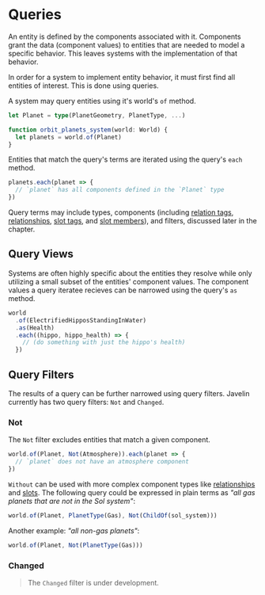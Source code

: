 # Queries

An entity is defined by the components associated with it. Components grant the data (component values) to entities that are needed to model a specific behavior. This leaves systems with the implementation of that behavior.

In order for a system to implement entity behavior, it must first find all entities of interest. This is done using queries.

A system may query entities using it's world's `of` method.

```ts
let Planet = type(PlanetGeometry, PlanetType, ...)

function orbit_planets_system(world: World) {
  let planets = world.of(Planet)
}
```

Entities that match the query's terms are iterated using the query's `each` method.

```ts
planets.each(planet => {
  // `planet` has all components defined in the `Planet` type
})
```

Query terms may include types, components (including [relation tags](http://localhost:3000/components-relationships.html), [relationships](http://localhost:3000/components-relationships.html), [slot tags](http://localhost:3000/components-enums.html), and [slot members](http://localhost:3000/components-enums.html)), and filters, discussed later in the chapter.

## Query Views

Systems are often highly specific about the entities they resolve while only utilizing a small subset of the entities' component values. The component values a query iteratee recieves can be narrowed using the query's `as` method.

```ts
world
  .of(ElectrifiedHipposStandingInWater)
  .as(Health)
  .each((hippo, hippo_health) => {
    // (do something with just the hippo's health)
  })
```

## Query Filters

The results of a query can be further narrowed using query filters. Javelin currently has two query filters: `Not` and `Changed`.

### Not

The `Not` filter excludes entities that match a given component.

```ts
world.of(Planet, Not(Atmosphere)).each(planet => {
  // `planet` does not have an atmosphere component
})
```

`Without` can be used with more complex component types like [relationships](./components-relationships.md) and [slots](./components-enums.md). The following query could be expressed in plain terms as _"all gas planets that are not in the Sol system"_:

```ts
world.of(Planet, PlanetType(Gas), Not(ChildOf(sol_system)))
```

Another example: _"all non-gas planets"_:

```ts
world.of(Planet, Not(PlanetType(Gas)))
```

### Changed

> The `Changed` filter is under development.

